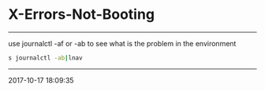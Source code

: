 # X-Errors-Not-Booting

----------------------------------------- 
use journalctl -af or -ab to see what is the problem in the environment

```bash
s journalctl -ab|lnav
```

-----------------------------------------
2017-10-17 18:09:35

